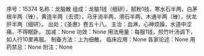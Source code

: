 序号：15374
名称：龙脑散
组成：龙脑1钱（细研），腻粉1钱，寒水石半两，白茅根半两（锉），黄连半两（去须），马牙消半两，滑石半两，木通半两（锉），伏龙肝半两（细研）。
出处：《圣惠》卷五十八。
主治：血淋，心神烦躁，水道中涩痛，不得眠卧。
加减：None
功效：None
用法用量：每服1钱，煎竹叶汤调下，如人行10里再服。
制备方法：上为细散。
临床应用：None
各家论述：None
用药禁忌：None
附注：None
